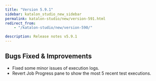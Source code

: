 ```yaml
---
title: "Version 5.9.1"
sidebar: katalon_studio_new_sidebar
permalink: katalon-studio/new/version-591.html
redirect_from:
    - "/katalon-studio/new/version-590/"

description: Release notes v5.9.1
---
```


Bugs Fixed & Improvements
-----------------------
*   Fixed some minor issues of execution logs.
*   Revert Job Progress pane to show the most 5 recent test executions. 

